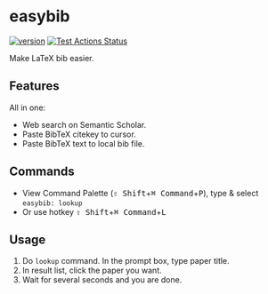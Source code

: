 # easybib

[![version](https://vsmarketplacebadge.apphb.com/version/htian97.easybib.svg)](https://marketplace.visualstudio.com/items?itemName=htian97.easybib)
[![Test Actions Status](https://github.com/platinumjesus/vscode-advanced-search-extension/workflows/Test/badge.svg)](https://github.com/platinumjesus/vscode-advanced-search-extension/actions)

Make LaTeX bib easier.

## Features

All in one:

- Web search on Semantic Scholar.
- Paste BibTeX citekey to cursor.
- Paste BibTeX text to local bib file.

## Commands

- View Command Palette (<kbd>⇧ Shift</kbd>+<kbd>⌘ Command</kbd>+<kbd>P</kbd>), type & select `easybib: lookup`
- Or use hotkey <kbd>⇧ Shift</kbd>+<kbd>⌘ Command</kbd>+<kbd>L</kbd>

## Usage

1. Do `lookup` command. In the prompt box, type paper title.
2. In result list, click the paper you want.
3. Wait for several seconds and you are done.
